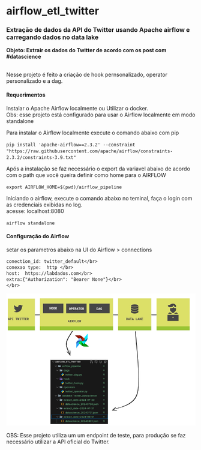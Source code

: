 # airflow_etl_twitter

### Extração de dados da API do Twitter usando Apache airflow e carregando dados no data lake

<b>Objeto: Extrair os dados do Twitter de acordo com os post com #datascience</b>

</br>
Nesse projeto é feito a criação de hook pernsonalizado, operator personalizado e a dag.

#### Requerimentos

Instalar o Apache Airflow localmente ou Utilizar o docker.</br>
Obs: esse projeto está configurado para usar o Airflow localmente em modo standalone


Para instalar o Airflow localmente execute o comando abaixo com pip

`pip install 'apache-airflow==2.3.2' --constraint "https://raw.githubusercontent.com/apache/airflow/constraints-2.3.2/constraints-3.9.txt"`

Após a instalação se faz necessário o export da variavel abaixo de acordo com o path que você queira definir como home para o AIRFLOW

`export AIRFLOW_HOME=$(pwd)/airflow_pipeline`

Iniciando o airflow, execute o comando abaixo no teminal, faça o login com as credenciais exibidas no log.</br>
acesse: localhost:8080

`airflow standalone`


#### Configuração do Airflow

setar os parametros abaixo na UI do Airflow > connections
```
conection_id: twitter_default</br>
conexao type:  http </br>
host:  https://labdados.com</br>
extra:{"Authorization": "Bearer None"}</br>
</br>
```



![alt text](src/proj.png)

OBS: Esse projeto utiliza um um endpoint de teste, para produção se faz necessário utilizar a API oficial do Twitter.